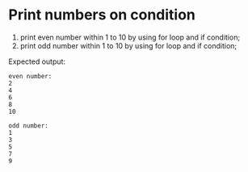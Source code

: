 # Print numbers on condition

1. print even number within 1 to 10 by using for loop and if condition;
2. print odd number within 1 to 10 by using for loop and if condition;

Expected output:

```
even number:
2
4
6
8
10
```

```
odd number:
1
3
5
7
9
```
